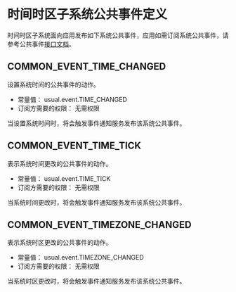 # 时间时区子系统公共事件定义
 时间时区子系统面向应用发布如下系统公共事件，应用如需订阅系统公共事件，请参考公共事件[接口文档](../js-apis-commonEventManager.md)。

## COMMON_EVENT_TIME_CHANGED
设置系统时间的公共事件的动作。

- 常量值： usual.event.TIME_CHANGED
- 订阅方需要的权限： 无需权限

当设置系统时间时，将会触发事件通知服务发布该系统公共事件。

## COMMON_EVENT_TIME_TICK
表示系统时间更改的公共事件的动作。

- 常量值： usual.event.TIME_TICK
- 订阅方需要的权限： 无需权限

当系统时间更改时，将会触发事件通知服务发布该系统公共事件。

## COMMON_EVENT_TIMEZONE_CHANGED
表示系统时区更改的公共事件的动作。

- 常量值： usual.event.TIMEZONE_CHANGED
- 订阅方需要的权限： 无需权限

当系统时区更改时，将会触发事件通知服务发布该系统公共事件。
